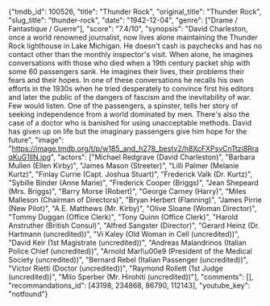{"tmdb_id": 100526, "title": "Thunder Rock", "original_title": "Thunder Rock", "slug_title": "thunder-rock", "date": "1942-12-04", "genre": ["Drame / Fantastique / Guerre"], "score": "7.4/10", "synopsis": "David Charleston, once a world renowned journalist, now lives alone maintaining the Thunder Rock lighthouse in Lake Michigan. He doesn't cash is paychecks and has no contact other than the monthly inspector's visit. When alone, he imagines conversations with those who died when a 19th century packet ship with some 60 passengers sank. He imagines their lives, their problems their fears and their hopes. In one of these conversations he recalls his own efforts in the 1930s when he tried desperately to convince first his editors and later the public of the dangers of fascism and the inevitability of war. Few would listen. One of the passengers, a spinster, tells her story of seeking independence from a world dominated by men. There's also the case of a doctor who is banished for using unacceptable methods. David has given up on life but the imaginary passengers give him hope for the future", "image": "https://image.tmdb.org/t/p/w185_and_h278_bestv2/h8XcFXPsvCnTtzi8RraqKuG1llN.jpg", "actors": ["Michael Redgrave (David Charleston)", "Barbara Mullen (Ellen Kirby)", "James Mason (Streeter)", "Lilli Palmer (Melanie Kurtz)", "Finlay Currie (Capt. Joshua Stuart)", "Frederick Valk (Dr. Kurtz)", "Sybille Binder (Anne Marie)", "Frederick Cooper (Briggs)", "Jean Shepeard (Mrs. Briggs)", "Barry Morse (Robert)", "George Carney (Harry)", "Miles Malleson (Chairman of Directors)", "Bryan Herbert (Flanning)", "James Pirrie (New Pilot)", "A.E. Matthews (Mr. Kirby)", "Olive Sloane (Woman Director)", "Tommy Duggan (Office Clerk)", "Tony Quinn (Office Clerk)", "Harold Anstruther (British Consul)", "Alfred Sangster (Director)", "Gerard Heinz (Dr. Hartmann (uncredited))", "Vi Kaley (Old Woman in Cell (uncredited))", "David Keir (1st Magistrate (uncredited))", "Andreas Malandrinos (Italian Police Chief (uncredited))", "Arnold Marl\u00e9 (President of the Medical Society (uncredited))", "Bernard Rebel (Italian Passenger (uncredited))", "Victor Rietti (Doctor (uncredited))", "Raymond Rollett (1st Judge (uncredited))", "Milo Sperber (Mr. Hirohiti (uncredited))"], "comments": [], "recommandations_id": [43198, 234868, 86790, 112143], "youtube_key": "notfound"}